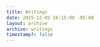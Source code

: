 ```yaml
---
title: Writings
date: 2015-12-05 16:15:00 -05:00
layout: archive
archive: writings
timestamp?: false
---
```


